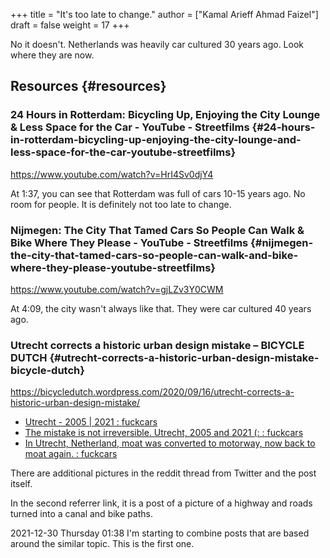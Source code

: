 +++
title = "It's too late to change."
author = ["Kamal Arieff Ahmad Faizel"]
draft = false
weight = 17
+++

No it doesn't. Netherlands was heavily car cultured 30 years ago. Look where they are now.


## Resources {#resources}


### 24 Hours in Rotterdam: Bicycling Up, Enjoying the City Lounge & Less Space for the Car - YouTube - Streetfilms {#24-hours-in-rotterdam-bicycling-up-enjoying-the-city-lounge-and-less-space-for-the-car-youtube-streetfilms}

<https://www.youtube.com/watch?v=HrI4Sv0djY4>

At 1:37, you can see that Rotterdam was full of cars 10-15 years ago. No room for people. It is definitely not too late to change.


### Nijmegen: The City That Tamed Cars So People Can Walk & Bike Where They Please - YouTube - Streetfilms {#nijmegen-the-city-that-tamed-cars-so-people-can-walk-and-bike-where-they-please-youtube-streetfilms}

<https://www.youtube.com/watch?v=gjLZv3Y0CWM>

At 4:09, the city wasn't always like that. They were car cultured 40 years ago.


### Utrecht corrects a historic urban design mistake – BICYCLE DUTCH {#utrecht-corrects-a-historic-urban-design-mistake-bicycle-dutch}

<https://bicycledutch.wordpress.com/2020/09/16/utrecht-corrects-a-historic-urban-design-mistake/>

-   [Utrecht - 2005 | 2021 : fuckcars](https://www.reddit.com/r/fuckcars/comments/rr5qlt/utrecht%5F2005%5F2021/)
-   [The mistake is not irreversible. Utrecht, 2005 and 2021 (: : fuckcars](https://www.reddit.com/r/fuckcars/comments/rnsmn6/the%5Fmistake%5Fis%5Fnot%5Firreversible%5Futrecht%5F2005%5Fand/)
-   [In Utrecht, Netherland, moat was converted to motorway, now back to moat again. : fuckcars](https://www.reddit.com/r/fuckcars/comments/rqcpal/in%5Futrecht%5Fnetherland%5Fmoat%5Fwas%5Fconverted%5Fto/)

There are additional pictures in the reddit thread from Twitter and the post itself.

In the second referrer link, it is a post of a picture of a highway and roads turned into a canal and bike paths.

2021-12-30 Thursday 01:38 I'm starting to combine posts that are based around the similar topic. This is the first one.

